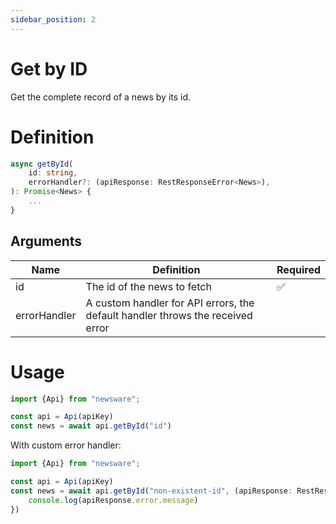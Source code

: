 ```yaml
---
sidebar_position: 2
---
```


# Get by ID

Get the complete record of a news by its id.

# Definition

```typescript
async getById(
    id: string,
    errorHandler?: (apiResponse: RestResponseError<News>),
): Promise<News> {
    ...
}
```

## Arguments

| Name         | Definition                                                                     | Required |
| ------------ | ------------------------------------------------------------------------------ | -------- |
| id           | The id of the news to fetch                                                    | ✅        |
| errorHandler | A custom handler for API errors, the default handler throws the received error |          |

# Usage

````typescript
import {Api} from "newsware";

const api = Api(apiKey)
const news = await api.getById("id")
````

With custom error handler:

````typescript
import {Api} from "newsware";

const api = Api(apiKey)
const news = await api.getById("non-existent-id", (apiResponse: RestResponseError<News>) => {
    console.log(apiResponse.error.message)
})
````